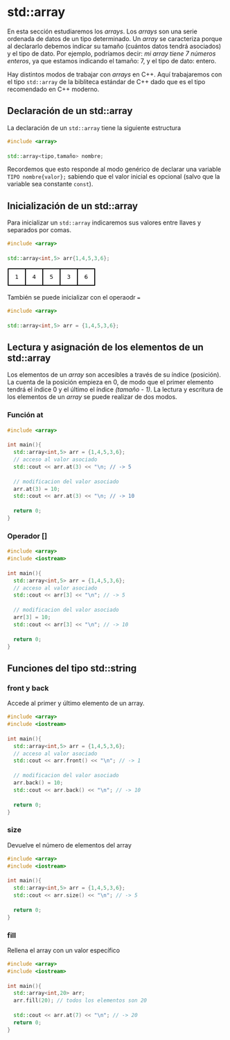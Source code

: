 # std::array

En esta sección estudiaremos los *arrays*. Los *arrays* son una serie ordenada de datos de un tipo determinado. Un *array* se caracteriza porque al declararlo debemos indicar su tamaño (cuántos datos tendrá asociados) y el tipo de dato. Por ejemplo, podríamos decir: *mi array tiene 7 números enteros*, ya que estamos indicando el tamaño: 7, y el tipo de dato: entero.

Hay distintos modos de trabajar con *arrays* en C++. Aquí trabajaremos con el tipo `std::array` de la bibliteca estándar de C++ dado que es el tipo recomendado en C++ moderno.

## Declaración de un std::array
La declaración de un `std::array` tiene la siguiente estructura

```cpp
#include <array>

std::array<tipo,tamaño> nombre;
```
Recordemos que esto responde al modo genérico de declarar una variable `TIPO nombre{valor};` sabiendo que el valor inicial es opcional (salvo que la variable sea constante `const`).

## Inicialización de un std::array
Para inicializar un `std::array` indicaremos sus valores entre llaves y separados por comas.

```cpp
#include <array>

std::array<int,5> arr{1,4,5,3,6};
```

<p align="left">
<img src="./images/array.png" alt="array"/>
</p>


También se puede inicializar con el operaodr `=`

```cpp
#include <array>

std::array<int,5> arr = {1,4,5,3,6};
```

## Lectura y asignación de los elementos de un std::array

Los elementos de un *array* son accesibles a través de su índice (posición). La cuenta de la posición empieza en 0, de modo que el primer elemento tendrá el índice 0 y el último el índice *(tamaño - 1)*.
La lectura y escritura de los elementos de un *array* se puede realizar de dos modos.

### Función at

```cpp
#include <array>

int main(){
  std::array<int,5> arr = {1,4,5,3,6};
  // acceso al valor asociado
  std::cout << arr.at(3) << "\n; // -> 5

  // modificacion del valor asociado
  arr.at(3) = 10;
  std::cout << arr.at(3) << "\n; // -> 10

  return 0;
}

```

### Operador []

```cpp
#include <array>
#include <iostream>

int main(){
  std::array<int,5> arr = {1,4,5,3,6};
  // acceso al valor asociado
  std::cout << arr[3] << "\n"; // -> 5

  // modificacion del valor asociado
  arr[3] = 10;
  std::cout << arr[3] << "\n"; // -> 10

  return 0;
}

```

## Funciones del tipo std::string

### front y back
Accede al primer y último elemento de un array.

```cpp
#include <array>
#include <iostream>

int main(){
  std::array<int,5> arr = {1,4,5,3,6};
  // acceso al valor asociado
  std::cout << arr.front() << "\n"; // -> 1

  // modificacion del valor asociado
  arr.back() = 10;
  std::cout << arr.back() << "\n"; // -> 10

  return 0;
}

```

### size
Devuelve el número de elementos del array
```cpp
#include <array>
#include <iostream>

int main(){
  std::array<int,5> arr = {1,4,5,3,6};
  std::cout << arr.size() << "\n"; // -> 5

  return 0;
}

```

### fill
Rellena el array con un valor específico

```cpp
#include <array>
#include <iostream>

int main(){
  std::array<int,20> arr;
  arr.fill(20); // todos los elementos son 20

  std::cout << arr.at(7) << "\n"; // -> 20
  return 0;
}
```
